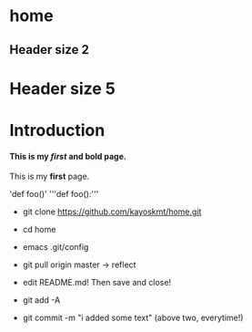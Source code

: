 # home

## Header size 2
# Header size 5

# Introduction
#### This is my *first* and **bold** page.
This is my **first** page.


'def foo()'
'''def foo():'''

* git clone https://github.com/kayoskmt/home.git
* cd home
* emacs .git/config
* git pull origin master -> reflect 

* edit README.md! Then save and close!

* git add -A
* git commit -m "i added some text"
(above two, everytime!)